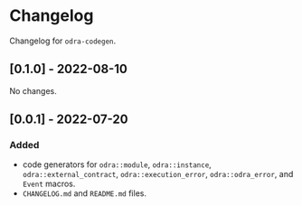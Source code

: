 # Changelog

Changelog for `odra-codegen`.

## [0.1.0] - 2022-08-10
No changes.

## [0.0.1] - 2022-07-20
### Added
- code generators for `odra::module`, `odra::instance`, `odra::external_contract`, `odra::execution_error`, `odra::odra_error`, and `Event` macros.
- `CHANGELOG.md` and `README.md` files.
